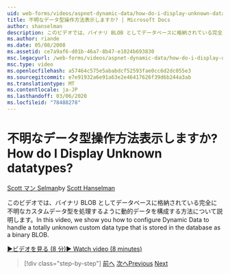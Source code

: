 ```yaml
---
uid: web-forms/videos/aspnet-dynamic-data/how-do-i-display-unknown-datatypes
title: 不明なデータ型操作方法表示しますか? | Microsoft Docs
author: shanselman
description: このビデオでは、バイナリ BLOB としてデータベースに格納されている完全に不明なカスタムデータ型を処理するように動的データを構成する方法について説明します。
ms.author: riande
ms.date: 05/08/2008
ms.assetid: ce7a9af6-d01b-46a7-8b47-e1024b693830
msc.legacyurl: /web-forms/videos/aspnet-dynamic-data/how-do-i-display-unknown-datatypes
msc.type: video
ms.openlocfilehash: a57464c575e5ababdcf52593fae0cc6d2dc055e3
ms.sourcegitcommit: e7e91932a6e91a63e2e46417626f39d6b244a3ab
ms.translationtype: MT
ms.contentlocale: ja-JP
ms.lasthandoff: 03/06/2020
ms.locfileid: "78488278"
---
```

# <a name="how-do-i-display-unknown-datatypes"></a><span data-ttu-id="1c842-104">不明なデータ型操作方法表示しますか?</span><span class="sxs-lookup"><span data-stu-id="1c842-104">How do I Display Unknown datatypes?</span></span>

<span data-ttu-id="1c842-105">[Scott マン Selman](https://github.com/shanselman)</span><span class="sxs-lookup"><span data-stu-id="1c842-105">by [Scott Hanselman](https://github.com/shanselman)</span></span>

<span data-ttu-id="1c842-106">このビデオでは、バイナリ BLOB としてデータベースに格納されている完全に不明なカスタムデータ型を処理するように動的データを構成する方法について説明します。</span><span class="sxs-lookup"><span data-stu-id="1c842-106">In this video, we show you how to configure Dynamic Data to handle a totally unknown custom data type that is stored in the database as a binary BLOB.</span></span>

[<span data-ttu-id="1c842-107">&#9654;ビデオを見る (8 分)</span><span class="sxs-lookup"><span data-stu-id="1c842-107">&#9654; Watch video (8 minutes)</span></span>](https://channel9.msdn.com/Blogs/ASP-NET-Site-Videos/how-do-i-display-unknown-datatypes)

> [!div class="step-by-step"]
> <span data-ttu-id="1c842-108">[前へ](how-do-i-make-custom-pages.md)
> [次へ](how-do-i-use-a-dynamiccontrol-in-listview-and-detailsview-controls.md)</span><span class="sxs-lookup"><span data-stu-id="1c842-108">[Previous](how-do-i-make-custom-pages.md)
[Next](how-do-i-use-a-dynamiccontrol-in-listview-and-detailsview-controls.md)</span></span>
